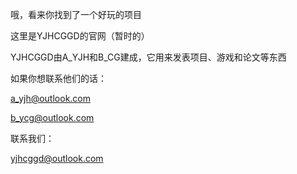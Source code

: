 哦，看来你找到了一个好玩的项目 

这里是YJHCGGD的官网（暂时的） 

YJHCGGD由A_YJH和B_CG建成，它用来发表项目、游戏和论文等东西 

如果你想联系他们的话： 

a_yjh@outlook.com 

b_ycg@outlook.com 

联系我们： 

yjhcggd@outlook.com 
